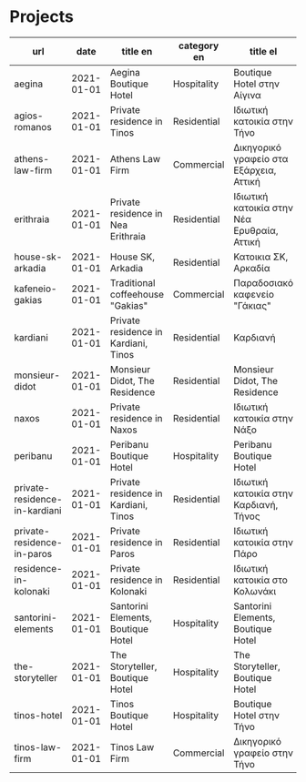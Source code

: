 # Projects

| url                           | date       | title en                             | category en | title el                                    | category el  |
| ----------------------------- | ---------- | ------------------------------------ | ----------- | ------------------------------------------- | ------------ |
| aegina                        | 2021-01-01 | Aegina Boutique Hotel                | Hospitality | Boutique Hotel στην Αίγινα                  | Ξενοδοχειακo |
| agios-romanos                 | 2021-01-01 | Private residence in Tinos           | Residential | Ιδιωτική κατοικία στην Τήνο                 | Κατοικια     |
| athens-law-firm               | 2021-01-01 | Athens Law Firm                      | Commercial  | Δικηγορικό γραφείο στα Εξάρχεια, Αττική     | επαγγ. χωροι |
| erithraia                     | 2021-01-01 | Private residence in Nea Erithraia   | Residential | Ιδιωτική κατοικία στην Νέα Ερυθραία, Αττική | Κατοικια     |
| house-sk-arkadia              | 2021-01-01 | House SK, Arkadia                    | Residential | Κατοικια ΣΚ, Αρκαδία                        | Κατοικια     |
| kafeneio-gakias               | 2021-01-01 | Traditional coffeehouse "Gakias"     | Commercial  | Παραδοσιακό καφενείο "Γάκιας"               | επαγγ. χωροι |
| kardiani                      | 2021-01-01 | Private residence in Kardiani, Tinos | Residential | Καρδιανή                                    | Κατοικια     |
| monsieur-didot                | 2021-01-01 | Monsieur Didot, The Residence        | Residential | Monsieur Didot, The Residence               | Ξενοδοχειακo |
| naxos                         | 2021-01-01 | Private residence in Naxos           | Residential | Ιδιωτική κατοικία στην Νάξο                 | Κατοικια     |
| peribanu                      | 2021-01-01 | Peribanu Boutique Hotel              | Hospitality | Peribanu Boutique Hotel                     | Ξενοδοχειακo |
| private-residence-in-kardiani | 2021-01-01 | Private residence in Kardiani, Tinos | Residential | Ιδιωτική κατοικία στην Καρδιανή, Τήνος      | Κατοικια     |
| private-residence-in-paros    | 2021-01-01 | Private residence in Paros           | Residential | Ιδιωτική κατοικία στην Πάρο                 | Κατοικια     |
| residence-in-kolonaki         | 2021-01-01 | Private residence in Kolonaki        | Residential | Ιδιωτική κατοικία στο Κολωνάκι              | Κατοικια     |
| santorini-elements            | 2021-01-01 | Santorini Elements, Boutique Hotel   | Hospitality | Santorini Elements, Boutique Hotel          | Ξενοδοχειακo |
| the-storyteller               | 2021-01-01 | The Storyteller, Boutique Hotel      | Hospitality | The Storyteller, Boutique Hotel             | Ξενοδοχειακo |
| tinos-hotel                   | 2021-01-01 | Tinos Boutique Hotel                 | Hospitality | Boutique Hotel στην Τήνο                    | Ξενοδοχειακo |
| tinos-law-firm                | 2021-01-01 | Tinos Law Firm                       | Commercial  | Δικηγορικό γραφείο στην Τήνο                | επαγγ. χωροι |
